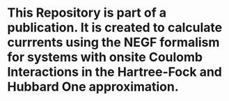 # This Repository is part of a publication. It is created to calculate currrents using the NEGF formalism for systems with onsite Coulomb Interactions in the Hartree-Fock and Hubbard One approximation.
